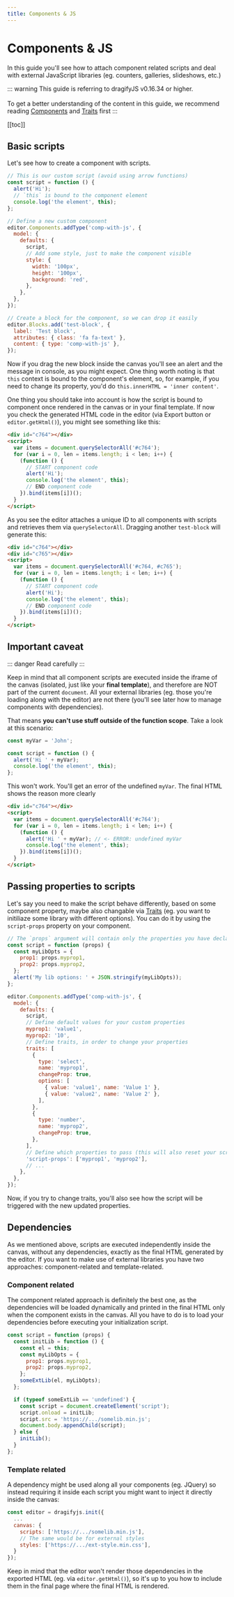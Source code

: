 ```yaml
---
title: Components & JS
---
```


# Components & JS

In this guide you'll see how to attach component related scripts and deal with external JavaScript libraries (eg. counters, galleries, slideshows, etc.)

::: warning
This guide is referring to dragifyJS v0.16.34 or higher.<br><br>
To get a better understanding of the content in this guide, we recommend reading [Components](Components.html) and [Traits] first
:::

[[toc]]

## Basic scripts

Let's see how to create a component with scripts.

```js
// This is our custom script (avoid using arrow functions)
const script = function () {
  alert('Hi');
  // `this` is bound to the component element
  console.log('the element', this);
};

// Define a new custom component
editor.Components.addType('comp-with-js', {
  model: {
    defaults: {
      script,
      // Add some style, just to make the component visible
      style: {
        width: '100px',
        height: '100px',
        background: 'red',
      },
    },
  },
});

// Create a block for the component, so we can drop it easily
editor.Blocks.add('test-block', {
  label: 'Test block',
  attributes: { class: 'fa fa-text' },
  content: { type: 'comp-with-js' },
});
```

Now if you drag the new block inside the canvas you'll see an alert and the message in console, as you might expect.
One thing worth noting is that `this` context is bound to the component's element, so, for example, if you need to change its property, you'd do `this.innerHTML = 'inner content'`.

One thing you should take into account is how the script is bound to component once rendered in the canvas or in your final template. If now you check the generated HTML code in the editor (via Export button or `editor.getHtml()`), you might see something like this:

```html
<div id="c764"></div>
<script>
  var items = document.querySelectorAll('#c764');
  for (var i = 0, len = items.length; i < len; i++) {
    (function () {
      // START component code
      alert('Hi');
      console.log('the element', this);
      // END component code
    }).bind(items[i])();
  }
</script>
```

As you see the editor attaches a unique ID to all components with scripts and retrieves them via `querySelectorAll`. Dragging another `test-block` will generate this:

```html
<div id="c764"></div>
<div id="c765"></div>
<script>
  var items = document.querySelectorAll('#c764, #c765');
  for (var i = 0, len = items.length; i < len; i++) {
    (function () {
      // START component code
      alert('Hi');
      console.log('the element', this);
      // END component code
    }).bind(items[i])();
  }
</script>
```

## Important caveat

::: danger
Read carefully
:::

Keep in mind that all component scripts are executed inside the iframe of the canvas (isolated, just like your **final template**), and therefore are NOT part of the current `document`. All your external libraries (eg. those you're loading along with the editor) are not there (you'll see later how to manage components with dependencies).

That means **you can't use stuff outside of the function scope**. Take a look at this scenario:

```js
const myVar = 'John';

const script = function () {
  alert('Hi ' + myVar);
  console.log('the element', this);
};
```

This won't work. You'll get an error of the undefined `myVar`. The final HTML shows the reason more clearly

```html
<div id="c764"></div>
<script>
  var items = document.querySelectorAll('#c764');
  for (var i = 0, len = items.length; i < len; i++) {
    (function () {
      alert('Hi ' + myVar); // <- ERROR: undefined myVar
      console.log('the element', this);
    }).bind(items[i])();
  }
</script>
```

## Passing properties to scripts

Let's say you need to make the script behave differently, based on some component property, maybe also changable via [Traits] (eg. you want to initiliaze some library with different options).
You can do it by using the `script-props` property on your component.

```js
// The `props` argument will contain only the properties you have declared in `script-props`
const script = function (props) {
  const myLibOpts = {
    prop1: props.myprop1,
    prop2: props.myprop2,
  };
  alert('My lib options: ' + JSON.stringify(myLibOpts));
};

editor.Components.addType('comp-with-js', {
  model: {
    defaults: {
      script,
      // Define default values for your custom properties
      myprop1: 'value1',
      myprop2: '10',
      // Define traits, in order to change your properties
      traits: [
        {
          type: 'select',
          name: 'myprop1',
          changeProp: true,
          options: [
            { value: 'value1', name: 'Value 1' },
            { value: 'value2', name: 'Value 2' },
          ],
        },
        {
          type: 'number',
          name: 'myprop2',
          changeProp: true,
        },
      ],
      // Define which properties to pass (this will also reset your script on their changes)
      'script-props': ['myprop1', 'myprop2'],
      // ...
    },
  },
});
```

Now, if you try to change traits, you'll also see how the script will be triggered with the new updated properties.

## Dependencies

As we mentioned above, scripts are executed independently inside the canvas, without any dependencies, exactly as the final HTML generated by the editor.
If you want to make use of external libraries you have two approaches: component-related and template-related.

### Component related

The component related approach is definitely the best one, as the dependencies will be loaded dynamically and printed in the final HTML only when the component exists in the canvas.
All you have to do is to load your dependencies before executing your initialization script.

```js
const script = function (props) {
  const initLib = function () {
    const el = this;
    const myLibOpts = {
      prop1: props.myprop1,
      prop2: props.myprop2,
    };
    someExtLib(el, myLibOpts);
  };

  if (typeof someExtLib == 'undefined') {
    const script = document.createElement('script');
    script.onload = initLib;
    script.src = 'https://.../somelib.min.js';
    document.body.appendChild(script);
  } else {
    initLib();
  }
};
```

### Template related

A dependency might be used along all your components (eg. JQuery) so instead requiring it inside each script you might want to inject it directly inside the canvas:

```js
const editor = dragifyjs.init({
  ...
  canvas: {
    scripts: ['https://.../somelib.min.js'],
    // The same would be for external styles
    styles: ['https://.../ext-style.min.css'],
  }
});
```

Keep in mind that the editor won't render those dependencies in the exported HTML (eg. via `editor.getHtml()`), so it's up to you how to include them in the final page where the final HTML is rendered.

[Traits]: Traits.html
